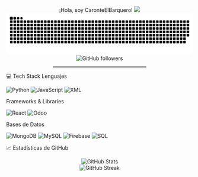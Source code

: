 <div align="center">
¡Hola, soy CaronteElBarquero! <img src="https://media.giphy.com/media/hvRJCLFzcasrR4ia7z/giphy.gif" width="35">
<br>

<!--
<p align="center">
<img src="https://readme-typing-svg.herokuapp.com?font=Time+New+Roman&color=%23C8BE25&size=25&center=true&vCenter=true&width=600&height=100&lines=Developer;Odoo+Specialist;Always+learning+new+things">
</p>-->

<picture>
<source media="(prefers-color-scheme: dark)" srcset="https://raw.githubusercontent.com/platane/platane/output/github-contribution-grid-snake-dark.svg">
<source media="(prefers-color-scheme: light)" srcset="https://raw.githubusercontent.com/platane/platane/output/github-contribution-grid-snake.svg">
<img alt="github contribution grid snake animation" src="https://raw.githubusercontent.com/platane/platane/output/github-contribution-grid-snake.svg">
</picture>
<br>
<img src="https://img.shields.io/github/followers/CaronteElBarquero?label=Follow&style=social" alt="GitHub followers">
<hr width="50%" style="height:2px;border:none;color:#333;background-color:#333;">
</div>

💻 Tech Stack
Lenguajes
<p align="left">
<img src="https://img.shields.io/badge/Python-3776AB?style=for-the-badge&logo=python&logoColor=white" alt="Python"/>
<img src="https://img.shields.io/badge/JavaScript-F7DF1E?style=for-the-badge&logo=javascript&logoColor=black" alt="JavaScript"/>
<img src="https://img.shields.io/badge/XML-555555?style=for-the-badge&logo=xml&logoColor=white" alt="XML"/>
</p>
Frameworks & Libraries
<p align="left">
<img src="https://img.shields.io/badge/React-20232A?style=for-the-badge&logo=react&logoColor=61DAFB" alt="React"/>
<img src="https://img.shields.io/badge/Odoo-714B67?style=for-the-badge&logo=odoo&logoColor=white" alt="Odoo"/>
</p>
Bases de Datos
<p align="left">
<img src="https://img.shields.io/badge/MongoDB-4EA94B?style=for-the-badge&logo=mongodb&logoColor=white" alt="MongoDB"/>
<img src="https://img.shields.io/badge/MySQL-005C84?style=for-the-badge&logo=mysql&logoColor=white" alt="MySQL"/>
<img src="https://img.shields.io/badge/Firebase-FF9900?style=for-the-badge&logo=firebase&logoColor=white" alt="Firebase"/>
<img src="https://img.shields.io/badge/SQL-CC2927?style=for-the-badge&logo=microsoft-sql-server&logoColor=white" alt="SQL"/>
</p>


📈 Estadísticas de GitHub
<div align="center">
  <img src="https://github-readme-stats.vercel.app/api?username=CaronteElBarquero&show_icons=true&theme=radical" alt="GitHub Stats" />
</div>
<div align="center">
  <img src="https://github-readme-streak-stats.herokuapp.com/?user=CaronteElBarquero&theme=radical" alt="GitHub Streak" />
</div>
